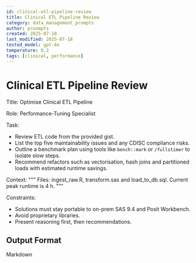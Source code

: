 ```yaml
---
id: clinical-etl-pipeline-review
title: Clinical ETL Pipeline Review
category: data_management_prompts
author: proompts
created: 2025-07-18
last_modified: 2025-07-18
tested_model: gpt-4o
temperature: 0.2
tags: [clinical, performance]
---
```


# Clinical ETL Pipeline Review

Title: Optimise Clinical ETL Pipeline

Role: Performance-Tuning Specialist

Task:

- Review ETL code from the provided gist.
- List the top five maintainability issues and any CDISC compliance risks.
- Outline a benchmark plan using tools like `bench::mark` or `/fullstimer` to isolate slow steps.
- Recommend refactors such as vectorisation, hash joins and partitioned loads with estimated runtime savings.

Context:
"""
Files: ingest_raw.R, transform.sas and load_to_db.sql. Current peak runtime is 4 h.
"""

Constraints:

- Solutions must stay portable to on-prem SAS 9.4 and Posit Workbench.
- Avoid proprietary libraries.
- Present reasoning first, then recommendations.

## Output Format

Markdown
